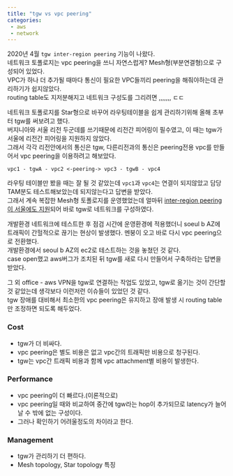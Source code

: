 ```yaml
---
title: "tgw vs vpc peering"
categories:
 - aws
 - network
---
```

2020년 4월 ```tgw inter-region peering``` 기능이 나왔다.  
네트워크 토폴로지는 vpc peering을 쓰니 자연스럽게? Mesh형(부분연결형)으로 구성되어 있었다.  
VPC가 하나 더 추가될 때마다 통신이 필요한 VPC들끼리 peering을 해줘야하는데 관리하기가 쉽지않았다.  
routing table도 지저분해지고 네트워크 구성도를 그리려면 ,,,,,,, ㄷㄷ

네트워크 토폴로지를 Star형으로 바꾸어 라우팅테이블을 쉽게 관리하기위해 올해 초부터 tgw를 써보려고 했다.  
버지니아와 서울 리전 두군데를 쓰기때문에 리전간 피어링이 필수였고, 이 때는 tgw가 서울에 리전간 피어링을 지원하지 않았다.  
그래서 각각 리전안에서의 통신은 tgw, 다른리전과의 통신은 peering전용 vpc를 만들어서 vpc peering을 이용하려고 해보았다.

```console
vpc1 - tgwA - vpc2 <-peering-> vpc3 - tgwB - vpc4
```

라우팅 테이블만 봤을 때는 잘 될 것 같았는데 ```vpc1```과 ```vpc4```는 연결이 되지않았고 담당 TAM분도 테스트해보았는데 되지않는다고 답변을 받았다.  
그래서 계속 복잡한 Mesh형 토폴로지를 운영했었는데 얼마뒤 [inter-region peering이 서울에도 지원](https://aws.amazon.com/about-aws/whats-new/2020/04/aws-transit-gateway-now-supports-inter-region-peering-in-11-additional-regions/)되어 바로 tgw로 네트워크를 구성하였다.

개발환경 네트워크에 테스트한 후 점검 시간에 운영환경에 적용했더니 soeul b AZ에 트래픽이 간헐적으로 끊기는 현상이 발생했다.
멘붕이 오고 바로 다시 vpc peering으로 전환했다.  
개발환경에서 seoul b AZ의 ec2로 테스트하는 것을 놓쳤던 것 같다.  
case open했고 aws버그가 조치된 뒤 tgw를 새로 다시 만들어서 구축하라는 답변을 받았다.

그 외 office - aws VPN을 tgw로 연결하는 작업도 있었고, tgw로 옮기는 것이 간단할 것 같았는데 생각보다 이런저런 이슈들이 있었던 것 같다.  
tgw 장애를 대비해서 최소한의 vpc peering은 유지하고 장애 발생 시 routing table만 조정하면 되도록 해두었다.

### Cost
- tgw가 더 비싸다.
- vpc peering은 별도 비용은 없고 vpc간의 트래픽만 비용으로 청구된다.
- tgw는 vpc간 트래픽 비용과 함께 vpc attachment별 비용이 발생한다.

### Performance
- vpc peering이 더 빠르다.(이론적으로)
- vpc peering일 때와 비교하여 중간에 tgw라는 hop이 추가되므로 latency가 늘어날 수 밖에 없는 구성이다.
- 그러나 확인하기 어려울정도의 차이라고 한다.

### Management
- tgw가 관리하기 더 편하다.
- Mesh topology, Star topology 특징
